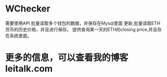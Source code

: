 # WChecker
需要使用API
批量读取多个钱包的数据，并保存在Mysql里面
更新,批量读取ETH货币的历史价格，并且进行保存。
提供查询某一天的ETH的closing price,并且存在系统里面。

# 更多的信息，可以查看我的博客 leitalk.com

